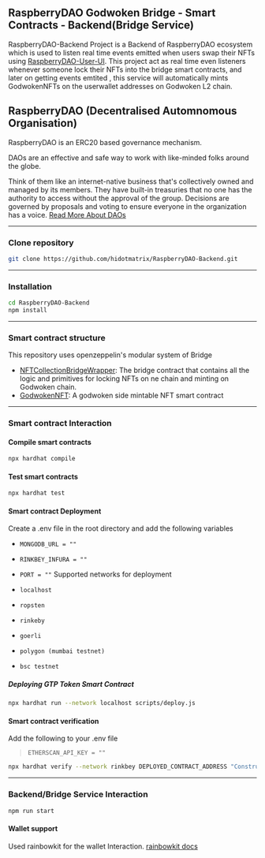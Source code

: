 ## RaspberryDAO Godwoken Bridge - Smart Contracts - Backend(Bridge Service)

RaspberryDAO-Backend Project is a Backend of RaspberryDAO ecosystem which is used to listen real time events emitted when users swap their NFTs using [RaspberryDAO-User-UI](ttps://github.com/hidotmatrix/RaspberryDAO-User-UI). This project act as real time even listeners whenever someone lock their NFTs into the bridge smart contracts, and later on getting events emtited , this service will automatically mints GodwokenNFTs on the userwallet addresses on Godwoken L2 chain.

## RaspberryDAO (Decentralised Automnomous Organisation)

RaspberryDAO is an ERC20 based governance mechanism.

DAOs are an effective and safe way to work with like-minded folks around the globe.

Think of them like an internet-native business that's collectively owned and managed by its members. They have built-in treasuries that no one has the authority to access without the approval of the group. Decisions are governed by proposals and voting to ensure everyone in the organization has a voice. [Read More About DAOs](https://ethereum.org/en/dao/)

---

### Clone repository

```bash
git clone https://github.com/hidotmatrix/RaspberryDAO-Backend.git
```

---

### Installation

```bash
cd RaspberryDAO-Backend
npm install
```

---

### Smart contract structure

This repository uses openzeppelin's modular system of Bridge

- [NFTCollectionBridgeWrapper](https://github.com/hidotmatrix/RaspberryDAO-Backend/blob/develop/contracts/BaseBrdige/NFTBridge.sol): The bridge contract that contains all the logic and primitives for locking NFTs on ne chain and minting on Godwoken chain.
- [GodwokenNFT](https://github.com/hidotmatrix/RaspberryDAO-Backend/blob/develop/contracts/BaseBrdige/GodwokenNFT.sol): A godwoken side mintable NFT smart contract

---

### Smart contract Interaction

#### Compile smart contracts

```bash
npx hardhat compile
```

#### Test smart contracts

```bash
npx hardhat test
```

#### Smart contract Deployment

Create a .env file in the root directory and add the following variables

- `MONGODB_URL = ""`
- `RINKBEY_INFURA = ""`
- `PORT = ""`
Supported networks for deployment

- `localhost`
- `ropsten`
- `rinkeby`
- `goerli`
- `polygon (mumbai testnet)`
- `bsc testnet`

##### Deploying GTP Token Smart Contract

```bash
npx hardhat run --network localhost scripts/deploy.js
```

#### Smart contract verification

Add the following to your .env file

> `ETHERSCAN_API_KEY = ""`

```bash
npx hardhat verify --network rinkbey DEPLOYED_CONTRACT_ADDRESS "Constructor argument 1"
```

---

### Backend/Bridge Service Interaction

```bash
npm run start
```

#### Wallet support

Used rainbowkit for the wallet Interaction. [rainbowkit docs](https://www.rainbowkit.com/docs/introduction)


